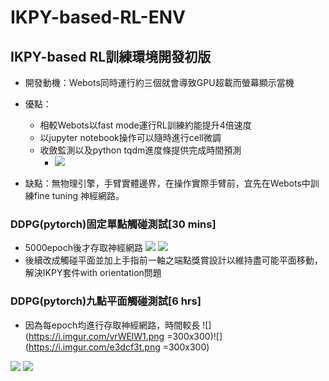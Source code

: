 # IKPY-based-RL-ENV
## IKPY-based RL訓練環境開發初版
* 開發動機：Webots同時運行約三個就會導致GPU超載而螢幕顯示當機
* 優點：
    * 相較Webots以fast mode運行RL訓練約能提升4倍速度
    * 以jupyter notebook操作可以隨時進行cell微調
    * 收斂監測以及python tqdm進度條提供完成時間預測
        * ![](https://i.imgur.com/WoETGd0.gif)

* 缺點：無物理引擎，手臂實體邊界，在操作實際手臂前，宜先在Webots中訓練fine tuning 神經網路。

### DDPG(pytorch)固定單點觸碰測試[30 mins]
* 5000epoch後才存取神經網路
![](https://i.imgur.com/Lanob3J.png)
![](https://i.imgur.com/HGOWVdX.gif)
* 後續改成觸碰平面並加上手指前一軸之端點獎賞設計以維持盡可能平面移動，解決IKPY套件with orientation問題

### DDPG(pytorch)九點平面觸碰測試[6 hrs]
* 因為每epoch均進行存取神經網路，時間較長
![](https://i.imgur.com/vrWElW1.png =300x300)![](https://i.imgur.com/e3dcf3t.png =300x300)

![](https://i.imgur.com/St2TVSh.gif)
![](https://i.imgur.com/wOfo6wx.png)
